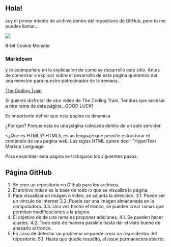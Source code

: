 ## Hola!

soy el primer intento de archivo dentro
del repositorio de GitHub, pero
tu me puedes llamar...

![](https://pbs.twimg.com/media/CLzu95HUAAAblZG.jpg)

8-bit Cookie Monster

### Markdown

y te acompañare en la explicacion de como
se desarrollo este sitio. Antes de comenzar a explicar sobre el desarrollo de esta pagina
queremos dar una mención para nuestro patrocinador de la semana...

[The Coding Train](https://www.youtube.com/watch?v=BCQHnlnPusY&t=1s)

Si quieres disfrutar de otro video de The Coding Train,
Tendras que accesar a otra rama de esta página...GOOD LUCK!


Es importante definir que esta pagina es dinamica

¿Por que?
Porque esta es una página colocada dentro de un solo servidor.

<¿Que es HTML5?
HTML5, es un lenguaje que permite estructurar el contenido
de una pagina web. Las siglas HTML quiere decir "HyperText Markup Language.

Para ensamblar esta página se trabajaron los siguientes pasos;

## Página GitHub

1. Se creo un repositorio en Github para los archivos.
2. El archivo *indice* es la base de todo lo que se visualiza la página.
3. Para visualizar un imágen o video, se adjunta la dirección.
	3.1.  Puede ser un vinculo de internet
	3.2. Puede ser una imágen almacenada en la computadora.
	3.3. Una vez hecho el tronco, se pueden crear ramas que permitan modificaciones a la página.
4. El objetivo de de una rama es proponer adiciones.
	4.1.  Se pueden hacer ajustes.
	4.2. Todo esto de manera paralele hasta dar el visto bueno de anexarlo al tronco.
5.  En caso de detectar un problema se puede crear un _issue_ dentro del repositorio.
	5.1. Hasta que quede resuelto, el _issue_ permanecera abierto.
